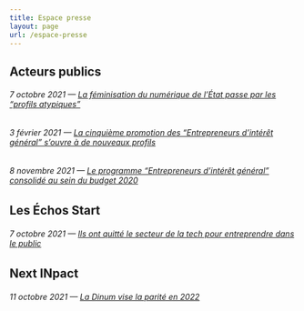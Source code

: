 ```yaml
---
title: Espace presse
layout: page
url: /espace-presse
---
```

## Acteurs publics

###### 7 octobre 2021 — [La féminisation du numérique de l’État passe par les “profils atypiques”](https://www.acteurspublics.fr/articles/la-feminisation-du-numerique-de-letat-passe-par-les-profils-atypiques)

###### 3 février 2021 — [La cinquième promotion des “Entrepreneurs d’intérêt général” s’ouvre à de nouveaux profils](https://www.acteurspublics.fr/articles/la-cinquieme-promotion-des-entrepreneurs-dinteret-general-souvre-a-de-nouveaux-profils)

###### 8 novembre 2021 — [Le programme “Entrepreneurs d’intérêt général” consolidé au sein du budget 2020](https://www.acteurspublics.fr/articles/le-programme-entrepreneurs-dinteret-general-consolide-au-sein-du-budget-2020)

## Les Échos Start

###### 7 octobre 2021 — [Ils ont quitté le secteur de la tech pour entreprendre dans le public](https://start.lesechos.fr/travailler-mieux/metiers-reconversion/salaries-dans-la-tech-ils-ont-quitte-le-prive-pour-innover-dans-le-secteur-public-1352864)

## Next INpact

###### 11 octobre 2021 — [La Dinum vise la parité en 2022](https://www.nextinpact.com/lebrief/48394/la-dinum-vise-parite-en-2022)